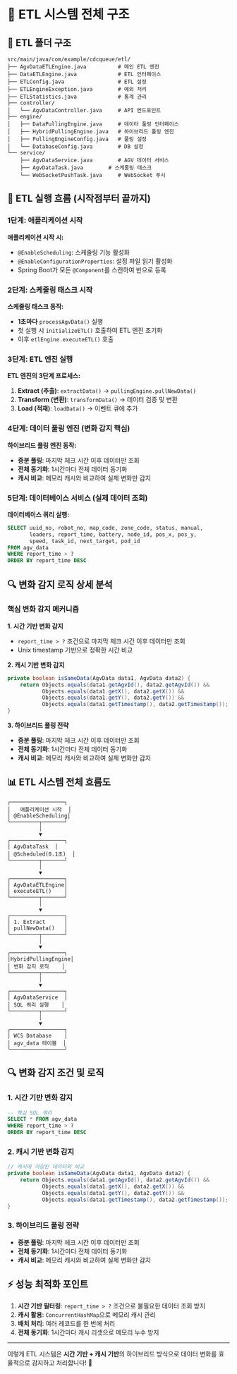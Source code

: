 # 🚀 ETL 시스템 전체 구조

## 📁 ETL 폴더 구조
```
src/main/java/com/example/cdcqueue/etl/
├── AgvDataETLEngine.java          # 메인 ETL 엔진
├── DataETLEngine.java             # ETL 인터페이스
├── ETLConfig.java                 # ETL 설정
├── ETLEngineException.java        # 예외 처리
├── ETLStatistics.java             # 통계 관리
├── controller/
│   └── AgvDataController.java     # API 엔드포인트
├── engine/
│   ├── DataPullingEngine.java     # 데이터 풀링 인터페이스
│   ├── HybridPullingEngine.java   # 하이브리드 풀링 엔진
│   ├── PullingEngineConfig.java   # 풀링 설정
│   └── DatabaseConfig.java        # DB 설정
└── service/
    ├── AgvDataService.java        # AGV 데이터 서비스
    ├── AgvDataTask.java        # 스케줄링 태스크
    └── WebSocketPushTask.java     # WebSocket 푸시
```

## 🚀 ETL 실행 흐름 (시작점부터 끝까지)

### 1단계: 애플리케이션 시작

**애플리케이션 시작 시:**
- `@EnableScheduling`: 스케줄링 기능 활성화
- `@EnableConfigurationProperties`: 설정 파일 읽기 활성화
- Spring Boot가 모든 `@Component`를 스캔하여 빈으로 등록

### 2단계: 스케줄링 태스크 시작

**스케줄링 태스크 동작:**
- **1초마다** `processAgvData()` 실행
- 첫 실행 시 `initializeETL()` 호출하여 ETL 엔진 초기화
- 이후 `etlEngine.executeETL()` 호출

### 3단계: ETL 엔진 실행

**ETL 엔진의 3단계 프로세스:**

1. **Extract (추출)**: `extractData()` → `pullingEngine.pullNewData()`
2. **Transform (변환)**: `transformData()` → 데이터 검증 및 변환
3. **Load (적재)**: `loadData()` → 이벤트 큐에 추가

### 4단계: 데이터 풀링 엔진 (변화 감지 핵심)

**하이브리드 풀링 엔진 동작:**
- **증분 풀링**: 마지막 체크 시간 이후 데이터만 조회
- **전체 동기화**: 1시간마다 전체 데이터 동기화
- **캐시 비교**: 메모리 캐시와 비교하여 실제 변화만 감지

### 5단계: 데이터베이스 서비스 (실제 데이터 조회)

**데이터베이스 쿼리 실행:**
```sql
SELECT uuid_no, robot_no, map_code, zone_code, status, manual, 
       loaders, report_time, battery, node_id, pos_x, pos_y, 
       speed, task_id, next_target, pod_id
FROM agv_data 
WHERE report_time > ? 
ORDER BY report_time DESC
```

## 🔍 변화 감지 로직 상세 분석

### 핵심 변화 감지 메커니즘

**1. 시간 기반 변화 감지**
- `report_time > ?` 조건으로 마지막 체크 시간 이후 데이터만 조회
- Unix timestamp 기반으로 정확한 시간 비교

**2. 캐시 기반 변화 감지**
```java
private boolean isSameData(AgvData data1, AgvData data2) {
    return Objects.equals(data1.getAgvId(), data2.getAgvId()) &&
           Objects.equals(data1.getX(), data2.getX()) &&
           Objects.equals(data1.getY(), data2.getY()) &&
           Objects.equals(data1.getTimestamp(), data2.getTimestamp());
}
```

**3. 하이브리드 풀링 전략**
- **증분 풀링**: 마지막 체크 시간 이후 데이터만 조회
- **전체 동기화**: 1시간마다 전체 데이터 동기화
- **캐시 비교**: 메모리 캐시와 비교하여 실제 변화만 감지

## 📊 ETL 시스템 전체 흐름도

```
┌─────────────────┐
│   애플리케이션 시작  │
│ @EnableScheduling│
└─────────┬───────┘
          │
          ▼
┌─────────────────┐
│ AgvDataTask  │
│ @Scheduled(0.1초)  │
└─────────┬───────┘
          │
          ▼
┌─────────────────┐
│ AgvDataETLEngine│
│ executeETL()    │
└─────────┬───────┘
          │
          ▼
┌─────────────────┐
│ 1. Extract      │
│ pullNewData()   │
└─────────┬───────┘
          │
          ▼
┌─────────────────┐
│HybridPullingEngine│
│ 변화 감지 로직    │
└─────────┬───────┘
          │
          ▼
┌─────────────────┐
│ AgvDataService  │
│ SQL 쿼리 실행    │
└─────────┬───────┘
          │
          ▼
┌─────────────────┐
│ WCS Database    │
│ agv_data 테이블  │
└─────────────────┘
```

## 🔍 변화 감지 조건 및 로직

### 1. 시간 기반 변화 감지
```sql
-- 핵심 SQL 쿼리
SELECT * FROM agv_data 
WHERE report_time > ? 
ORDER BY report_time DESC
```

### 2. 캐시 기반 변화 감지
```java
// 캐시에 저장된 데이터와 비교
private boolean isSameData(AgvData data1, AgvData data2) {
    return Objects.equals(data1.getAgvId(), data2.getAgvId()) &&
           Objects.equals(data1.getX(), data2.getX()) &&
           Objects.equals(data1.getY(), data2.getY()) &&
           Objects.equals(data1.getTimestamp(), data2.getTimestamp());
}
```

### 3. 하이브리드 풀링 전략
- **증분 풀링**: 마지막 체크 시간 이후 데이터만 조회
- **전체 동기화**: 1시간마다 전체 데이터 동기화
- **캐시 비교**: 메모리 캐시와 비교하여 실제 변화만 감지

## ⚡ 성능 최적화 포인트

1. **시간 기반 필터링**: `report_time > ?` 조건으로 불필요한 데이터 조회 방지
2. **캐시 활용**: `ConcurrentHashMap`으로 메모리 캐시 관리
3. **배치 처리**: 여러 레코드를 한 번에 처리
4. **전체 동기화**: 1시간마다 캐시 리셋으로 메모리 누수 방지

---

이렇게 ETL 시스템은 **시간 기반 + 캐시 기반**의 하이브리드 방식으로 데이터 변화를 효율적으로 감지하고 처리합니다! 🎯 